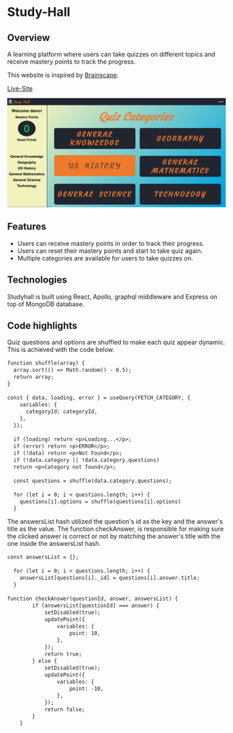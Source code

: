 # Study-Hall

## Overview
A learning platform where users can take quizzes on different topics and receive mastery points to track the progress.

This website is inspired by [Brainscape](https://www.brainscape.com/).

[Live-Site](http://study-hall.herokuapp.com/)

![Study-Hall](https://github.com/sushilt553/Study-Hall/blob/master/client/assets/Home_page.png)

## Features
  * Users can receive mastery points in order to track their progress.
  * Users can reset their mastery points and start to take quiz again.
  * Multiple categories are available for users to take quizzes on.

## Technologies
Studyhall is built using React, Apollo, graphql middleware and Express on top of MongoDB database.

## Code highlights
Quiz questions and options are shuffled to make each quiz appear dynamic. This is achieved with the code below.
```JS
function shuffle(array) {
  array.sort(() => Math.random() - 0.5);
  return array;
}

const { data, loading, error } = useQuery(FETCH_CATEGORY, {
    variables: {
      categoryId: categoryId,
    },
  });
  
  if (loading) return <p>Loading...</p>;
  if (error) return <p>ERROR</p>;
  if (!data) return <p>Not Found</p>;
  if (!data.category || !data.category.questions)
  return <p>Category not found</p>;
  
  const questions = shuffle(data.category.questions);

  for (let i = 0; i < questions.length; i++) {
    questions[i].options = shuffle(questions[i].options) 
  }
```
The answersList hash utilized the question's id as the key and the answer's title as the value. The function checkAnswer, is responsible for making sure the clicked answer is correct or not by matching the answer's title with the one inside the answersList hash. 
```JS
const answersList = {};

  for (let i = 0; i < questions.length; i++) {
    answersList[questions[i]._id] = questions[i].answer.title;
  }

function checkAnswer(questionId, answer, answersList) {
        if (answersList[questionId] === answer) {
            setDisabled(true);
            updatePoint({
                variables: {
                    point: 10,
                },
            });
            return true;
        } else {
            setDisabled(true);
            updatePoint({
                variables: {
                    point: -10,
                },
            });
            return false;
        }
    }
```
